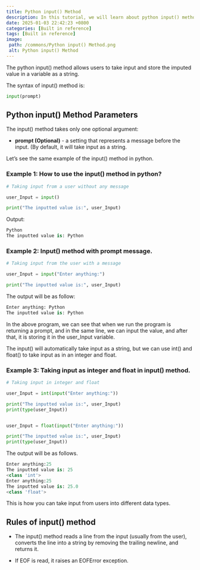 ```yaml
---
title: Python input() Method
description: In this tutorial, we will learn about python input() method and its uses with  examples.
date: 2025-01-03 22:42:23 +0800
categories: [Built in reference]
tags: [Built in reference]
image:
 path: /commons/Python input() Method.png
 alt: Python input() Method
---
```


The python input() method allows users to take input and store the imputed value in a variable as a string.

The syntax of input() method is:

```python
input(prompt)

```

## Python input() Method Parameters

The input() method takes only one optional argument:

* **prompt (Optional)** \- a setting that represents a message before the input. (By default, it will take input as a string.

Let’s see the same example of the input() method in python.

### Example 1: How to use the input() method in python?

```python
# Taking input from a user without any message

user_Input = input()

print("The inputted value is:", user_Input)

```

Output:

```python
Python
The inputted value is: Python

```

### Example 2: Input() method with prompt message.

```python
# Taking input from the user with a message

user_Input = input("Enter anything:")

print("The inputted value is:", user_Input)
```

The output will be as follow:

```python
Enter anything: Python
The inputted value is: Python
```

In the above program, we can see that when we run the program is returning a prompt, and in the same line, we can input the value, and after that, it is storing it in the user\_Input variable.

The input() will automatically take input as a string, but we can use int() and float() to take input as in an integer and float. 

### Example 3: Taking input as integer and float in input() method.

```python
# Taking input in integer and float

user_Input = int(input("Enter anything:"))

print("The inputted value is:", user_Input)
print(type(user_Input))


user_Input = float(input("Enter anything:"))

print("The inputted value is:", user_Input)
print(type(user_Input))

```

The output will be as follows.

```python
Enter anything:25
The inputted value is: 25
<class 'int'>
Enter anything:25
The inputted value is: 25.0
<class 'float'>
```

This is how you can take input from users into different data types.

## Rules of input() method

* The input() method reads a line from the input (usually from the user), converts the line into a string by removing the trailing newline, and returns it.  
    
* If EOF is read, it raises an EOFError exception.